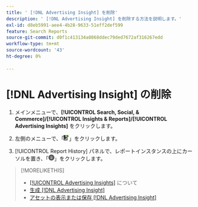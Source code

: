```yaml
---
title: ' [!DNL Advertising Insight] を削除'
description: ' [!DNL Advertising Insight] を削除する方法を説明します。'
exl-id: d8eb5991-aee4-4b28-9633-51eff2def599
feature: Search Reports
source-git-commit: d0f1c413134a0868ddec79ded7672af316267edd
workflow-type: tm+mt
source-wordcount: '43'
ht-degree: 0%

---
```


# [!DNL Advertising Insight] の削除

1. メインメニューで、**[!UICONTROL Search, Social, & Commerce]/[!UICONTROL Insights & Reports]/[!UICONTROL Advertising Insights]** をクリックします。

2. 左側のメニューで、「![ レポート ](/help/search-social-commerce/assets/insight-reports.png " レポート ")」をクリックします。

3. [!UICONTROL Report History] パネルで、レポートインスタンスの上にカーソルを置き、「![ 削除 ](/help/search-social-commerce/assets/insight-delete.png " 削除 ")」をクリックします。

>[!MORELIKETHIS]
>
>* [[!UICONTROL Advertising Insights]](insight-about.md) について
>* [ 生成  [!DNL Advertising Insight]](insight-generate.md)
>* [ アセットの表示または保存  [!DNL Advertising Insight]](insight-view-save.md)
